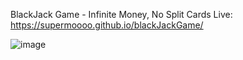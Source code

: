 BlackJack Game - Infinite Money, No Split Cards
Live: https://supermoooo.github.io/blackJackGame/

![image](https://github.com/SuperMoooo/blackJackGame/assets/134961694/98557807-285d-448e-98be-8d7ca42166bc)

